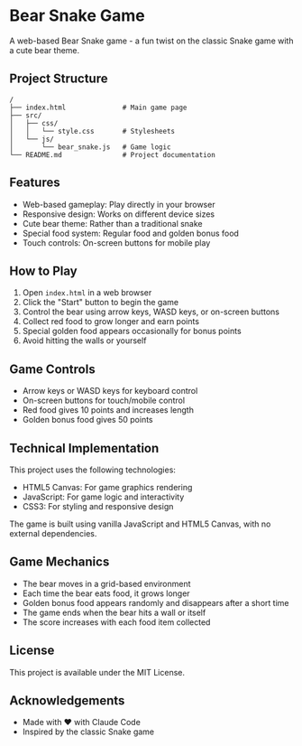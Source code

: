 # Bear Snake Game

A web-based Bear Snake game - a fun twist on the classic Snake game with a cute bear theme.

## Project Structure

```
/
├── index.html              # Main game page
├── src/
│   ├── css/
│   │   └── style.css       # Stylesheets
│   └── js/
│       └── bear_snake.js   # Game logic
└── README.md               # Project documentation
```

## Features

- Web-based gameplay: Play directly in your browser
- Responsive design: Works on different device sizes
- Cute bear theme: Rather than a traditional snake
- Special food system: Regular food and golden bonus food
- Touch controls: On-screen buttons for mobile play

## How to Play

1. Open `index.html` in a web browser
2. Click the "Start" button to begin the game
3. Control the bear using arrow keys, WASD keys, or on-screen buttons
4. Collect red food to grow longer and earn points
5. Special golden food appears occasionally for bonus points
6. Avoid hitting the walls or yourself

## Game Controls

- Arrow keys or WASD keys for keyboard control
- On-screen buttons for touch/mobile control
- Red food gives 10 points and increases length
- Golden bonus food gives 50 points

## Technical Implementation

This project uses the following technologies:

- HTML5 Canvas: For game graphics rendering
- JavaScript: For game logic and interactivity
- CSS3: For styling and responsive design

The game is built using vanilla JavaScript and HTML5 Canvas, with no external dependencies.

## Game Mechanics

- The bear moves in a grid-based environment
- Each time the bear eats food, it grows longer
- Golden bonus food appears randomly and disappears after a short time
- The game ends when the bear hits a wall or itself
- The score increases with each food item collected

## License

This project is available under the MIT License.

## Acknowledgements

- Made with ❤️ with Claude Code
- Inspired by the classic Snake game